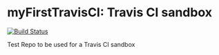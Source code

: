# myFirstTravisCI: Travis CI sandbox

[![Build Status](https://travis-ci.org/prlombaard/myFirstTravisCI.svg?branch=master)](https://travis-ci.org/prlombaard/myFirstTravisCI)

Test Repo to be used for a Travis CI sandbox
